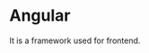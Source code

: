 # Angular

It is a framework used for frontend.



























    















    







    



    

    